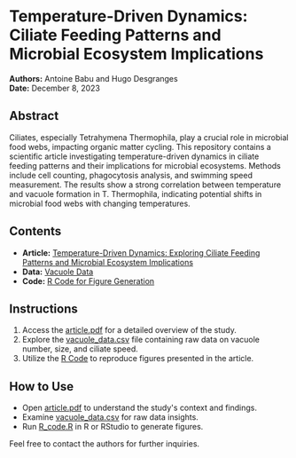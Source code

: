 # Temperature-Driven Dynamics: Ciliate Feeding Patterns and Microbial Ecosystem Implications

**Authors:** Antoine Babu and Hugo Desgranges  
**Date:** December 8, 2023

## Abstract
Ciliates, especially Tetrahymena Thermophila, play a crucial role in microbial food webs, impacting organic matter cycling. This repository contains a scientific article investigating temperature-driven dynamics in ciliate feeding patterns and their implications for microbial ecosystems. Methods include cell counting, phagocytosis analysis, and swimming speed measurement. The results show a strong correlation between temperature and vacuole formation in T. Thermophila, indicating potential shifts in microbial food webs with changing temperatures.

## Contents
- **Article:** [Temperature-Driven Dynamics: Exploring Ciliate Feeding Patterns and Microbial Ecosystem Implications](article.pdf)
- **Data:** [Vacuole Data](vacuole_data.csv)
- **Code:** [R Code for Figure Generation](code/R_code.R)

## Instructions
1. Access the [article.pdf](article.pdf) for a detailed overview of the study.
2. Explore the [vacuole_data.csv](vacuole_data.csv) file containing raw data on vacuole number, size, and ciliate speed.
3. Utilize the [R Code](code/R_code.R) to reproduce figures presented in the article.

## How to Use
- Open [article.pdf](article.pdf) to understand the study's context and findings.
- Examine [vacuole_data.csv](vacuole_data.csv) for raw data insights.
- Run [R_code.R](code/R_code.R) in R or RStudio to generate figures.

Feel free to contact the authors for further inquiries.

